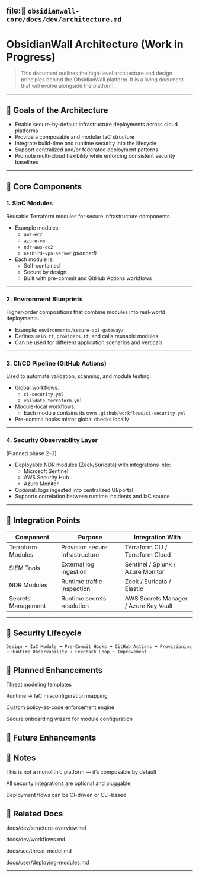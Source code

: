 
## file:📁 `obsidianwall-core/docs/dev/architecture.md`



# ObsidianWall Architecture (Work in Progress)

> This document outlines the high-level architecture and design principles behind the ObsidianWall platform. It is a living document that will evolve alongside the platform.

---

## 🎯 Goals of the Architecture

- Enable secure-by-default infrastructure deployments across cloud platforms
- Provide a composable and modular IaC structure
- Integrate build-time and runtime security into the lifecycle
- Support centralized and/or federated deployment patterns
- Promote multi-cloud flexibility while enforcing consistent security baselines

---

## 🧱 Core Components

### 1. **SIaC Modules**
Reusable Terraform modules for secure infrastructure components.

- Example modules:
  - `aws-ec2`
  - `azure-vm`
  - `ndr-aws-ec2`
  - `netbird-vpn-server` *(planned)*
- Each module is:
  - Self-contained
  - Secure by design
  - Built with pre-commit and GitHub Actions workflows

---

### 2. **Environment Blueprints**
Higher-order compositions that combine modules into real-world deployments.

- Example: `environments/secure-api-gateway/`
- Defines `main.tf`, `providers.tf`, and calls reusable modules
- Can be used for different application scenarios and verticals

---

### 3. **CI/CD Pipeline (GitHub Actions)**
Used to automate validation, scanning, and module testing.

- Global workflows:
  - `ci-security.yml`
  - `validate-terraform.yml`
- Module-local workflows:
  - Each module contains its own `.github/workflows/ci-security.yml`
- Pre-commit hooks mirror global checks locally

---

### 4. **Security Observability Layer**
(Planned phase 2–3)

- Deployable NDR modules (Zeek/Suricata) with integrations into:
  - Microsoft Sentinel
  - AWS Security Hub
  - Azure Monitor
- Optional: logs ingested into centralized UI/portal
- Supports correlation between runtime incidents and IaC source

---

## 📡 Integration Points

| Component             | Purpose                          | Integration With             |
|----------------------|----------------------------------|------------------------------|
| Terraform Modules     | Provision secure infrastructure  | Terraform CLI / Terraform Cloud |
| SIEM Tools            | External log ingestion           | Sentinel / Splunk / Azure Monitor |
| NDR Modules           | Runtime traffic inspection       | Zeek / Suricata / Elastic     |
| Secrets Management    | Runtime secrets resolution       | AWS Secrets Manager / Azure Key Vault |

---

## 🔄 Security Lifecycle

```plaintext
Design ➜ IaC Module ➜ Pre-Commit Hooks ➜ GitHub Actions ➜ Provisioning ➜ Runtime Observability ➜ Feedback Loop ➜ Improvement
```

## 🧭 Planned Enhancements

  Threat modeling templates

  Runtime → IaC misconfiguration mapping

  Custom policy-as-code enforcement engine

  Secure onboarding wizard for module configuration

## 🧭 Future Enhancements

## 📌 Notes

  This is not a monolithic platform — it’s composable by default

  All security integrations are optional and pluggable

  Deployment flows can be CI-driven or CLI-based


## 📎 Related Docs

  docs/dev/structure-overview.md

  docs/dev/workflows.md

  docs/sec/threat-model.md

  docs/user/deploying-modules.md

----

